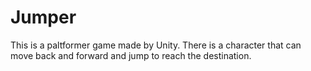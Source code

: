 # Jumper
This is a paltformer game made by Unity. There is a character that can move back and forward and jump to reach the destination.
